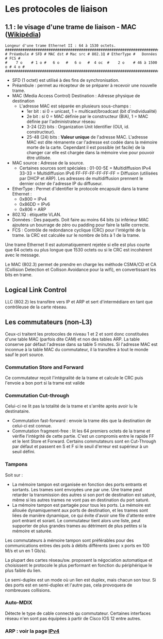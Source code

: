 # Les protocoles de liaison

## 1.1 : le visage d'une trame de liaison - MAC ([Wikipédia](https://en.wikipedia.org/wiki/Ethernet_frame))

    Longeur d'une trame Ethernet II : 64 à 1530 octets.
    ################################################################################
    # Préambule # SFD # MAC dst # Mac src # 802.1Q # EtherType #   Données   # FCS #
    #    7 o    # 1 o #   6 o   #   6 o   #  4 oc  #    2 o    # 46 à 1500 o # 4 o #
    ################################################################################


* SFD (1 octet) est utilisé à des fins de synchronisation.
* Préambule : permet au récepteur de se préparer à recevoir une nouvelle trame.
* MAC (Media Access Control) Destination : Adresse physique de destination
  * L'adresse MAC est séparée en plusieurs sous-champs :
    * 1er bit : si 0 = unicast, 1 = multicast/broadcast (bit d'individualité)
    * 2e bit : si 0 = MAC définie par le constructeur (BIA), 1 = MAC définie par l'administrateur réseau
    * 3-24 (22) bits : Organization Unit Identifier (OUI, id. constructeur).
    * 25-48 (24) bits : **Valeur unique** de l'adresse MAC.
    L'adresse MAC est dite rémanente car l'adresse est codée dans la mémoire morte de la carte. Cependant il est possible (et facile) de la changer car elle est chargée dans la mémoire vive pour pouvoir être utilisée.
* MAC source : Adresse de la source.
    * Certaines sources sont spéciales :
    01-00-5E = Multidiffusion IPv4
    33-33 = Multidiffusion IPv6
    FF-FF-FF-FF-FF-FF = Diffusion (utilisées par DHCP et ARP).
    Les adresses de multidiffusion prennent le dernier octer de l'adresse IP du diffuseur.
* EtherType : Permet d'identifier le protocole encapsulé dans la trame Ethernet :
  * 0x800  = IPv4
  * 0x86DD = IPv6
  * 0x806  = ARP
* 802.1Q : étiquette VLAN.
* Données : Des paquets. Doit faire au moins 64 bits (si inférieur MAC ajoutera un bourrage de zéro ou padding pour faire la taille correcte.
* FCS : Contrôle de redondance cyclique (CRC) pour l'intégrité de la trame. la CRC est calculée sur le nombre de bits à 1 de la trame.

Une trame Ethernet II est automatiquement rejetée si elle est plus courte que 64 octets ou plus longue que 1530 octets ou si le CRC est incohérent avec le message.

Le MAC (802.3) permet de prendre en charge les méthode CSMA/CD et CA (Collision Detection et Collison Avoidance pour la wifi), en convertissant les bits en trame.

## Logical Link Control

LLC (802.2) les transfère vers IP et ARP et sert d'intermédiare en tant que contrôleuse de la carte réseau.

## Les commutateurs (non-L3)
Ceux-ci traitent les protocoles de niveau 1 et 2 et sont donc constituées d'une table MAC (parfois dite CAM) et non des tables ARP. La table conserve par défaut l'adresse dans sa table 5 minutes.
Si l'adresse MAC est inconnue à la table MAC du commutateur, il la transfère à tout le monde sauf le port source.

### Commutation Store and Forward
Ce commutateur reçoit l'intégralité de la trame et calcule le CRC puis l'envoie a bon port si la trame est valide
### Commutation Cut-through
Celui-ci ne lit pas la totalité de la trame et s'arrête après avoir lu le destinataire.
 * Commutation fast-forward : envoie la trame dès que la destination de celui-ci est connue.
 * Commutation fragment-free : lit les 64 premiers octets de la trame et vérifie l'intégrité de cette partie. C'est un compromis entre le rapide FF et le lent Store et Forward.
 Certains commutateurs sont en Cut-Through par défaut et passent en S et F si le seuil d'erreur est supérieur à un seuil défini.

 ### Tampons
 Soit sur :
 * La mémoire tampon est organisée en fonction des ports entrants et sortants. Les trames sont envoyées une par une. Une trame peut retarder la transmission des autres si son port de destination est saturé, même si les autres trames ne vont pas en destination du port saturé.
 * La mémoire tampon est partagée pour tous les ports. La mémoire est allouée dynamiquement aux ports de destination, et les trames sont liées de manière dynamique, ce qui évite d'avoir une file d'attente entre port entrant et sorant. Le commutateur tient alors une liste, peut supporter de plus grandes trames au détriment de plus petites si la mémoire et saturée.

Les commutateurs à mémoire tampon sont préférables pour des communications entres des pots à débits différents (avec x ports en 100 M/s et un en 1 Gb/s).

 La plupart des cartes réseau/sw. proposent la négociation automatique et choisissent le protocole le plus performant en fonction du périphérique le plus faible du lien.

 Le semi-duplex est un mode où un lien est duplex, mais chacun son tour. Si des ports est en semi-duplex et l'autre pas, cela provoquera de nombreuses collisions.

### Auto-MDIX
Détecte le type de cable connecté qu commutateur. Certaines interfaces réseau n'en sont pas équipées à partir de Cisco IOS 12 entre autres.

### ARP : voir la page [IPv4](ipv4.md)
